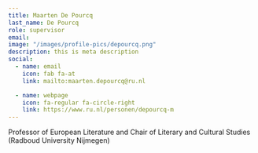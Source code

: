 ```yaml
---
title: Maarten De Pourcq
last_name: De Pourcq
role: supervisor
email: 
image: "/images/profile-pics/depourcq.png"
description: this is meta description
social:
  - name: email
    icon: fab fa-at
    link: mailto:maarten.depourcq@ru.nl

  - name: webpage
    icon: fa-regular fa-circle-right
    link: https://www.ru.nl/personen/depourcq-m
---
```


Professor of European Literature and Chair of Literary and Cultural Studies (Radboud University Nijmegen)